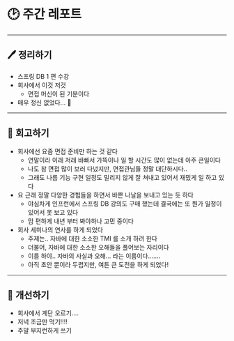 # 🕑 주간 레포트

---

## 🖊 정리하기

- 스프링 DB 1 편 수강
- 회사에서 이것 저것
  - 면접 머신이 된 기분이다
- 매우 정신 없었다… 🤯

---

## 💭 회고하기

- 회사에선 요즘 면접 준비만 하는 것 같다
  - 연말이라 이래 저래 바빠서 가뜩이나 일 할 시간도 많이 없는데 아주 큰일이다
  - 나도 참 면접 많이 보러 다녔지만, 면접관님들 정말 대단하시다..
  - 그래도 나름 기능 구현 일정도 밀리지 않게 잘 쳐내고 있어서 재밌게 일 하고 있다
- 요 근래 정말 다양한 경험들을 하면서 바쁜 나날을 보내고 있는 듯 하다
  - 야심차게 인프런에서 스프링 DB 강의도 구매 했는데 결국에는 또 뭔가 일정이 있어서 못 보고 있다
  - 맘 편하게 내년 부터 봐야하나 고민 중이다
- 회사 세미나의 연사를 하게 되었다
  - 주제는.. 자바에 대한 소소한 TMI 를 소개 하려 한다
  - 더불어, 자바에 대한 소소한 오해들을 풀어보는 자리이다
  - 이름 하야.. 자바의 사실과 오해… 라는 이름이다…….
  - 아직 초안 뿐이라 두렵지만, 여튼 큰 도전을 하게 되었다!

---

## 🥊 개선하기

- 회사에서 계단 오르기….
- 저녁 조금만 먹기!!!!
- 주말 부지런하게 쓰기
